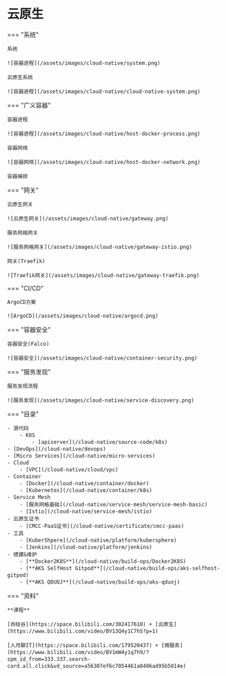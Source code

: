 # 云原生

=== "系统"

    系统

    ![容器进程](/assets/images/cloud-native/system.png)

    云原生系统

    ![容器进程](/assets/images/cloud-native/cloud-native-system.png)

=== "广义容器"

    容器进程

    ![容器进程](/assets/images/cloud-native/host-docker-process.png)

    容器网络

    ![容器网络](/assets/images/cloud-native/host-docker-network.png)

    容器编排

    

=== "网关"

    云原生网关

    ![云原生网关](/assets/images/cloud-native/gateway.png)

    服务网格网关

    ![服务网格网关](/assets/images/cloud-native/gateway-istio.png)

    网关(Traefik)

    ![Traefik网关](/assets/images/cloud-native/gateway-traefik.png)

=== "CI/CD"

    ArgoCD方案

    ![ArgoCD](/assets/images/cloud-native/argocd.png)

=== "容器安全"

    容器安全(Falco)

    ![容器安全](/assets/images/cloud-native/container-security.png)

=== "服务发现"

    服务发现流程

    ![服务发现](/assets/images/cloud-native/service-discovery.png)

=== "目录"

    - 源代码
        - K8S
            - [apiserver](/cloud-native/source-code/k8s) 
    - [DevOps](/cloud-native/devops) 
    - [Micro Services](/cloud-native/micro-services)
    - Cloud
        - [VPC](/cloud-native/cloud/vpc)  
    - Container
        - [Docker](/cloud-native/container/docker)  
        - [Kubernetes](/cloud-native/container/k8s)  
    - Service Mesh
        - [服务网格基础](/cloud-native/service-mesh/service-mesh-basic)
        - [Istio](/cloud-native/service-mesh/istio)
    - 云原生证书
        - [CMCC-PaaS证书](/cloud-native/certificate/cmcc-paas)
    - 工具
        - [KuberShpere](/cloud-native/platform/kubersphere)  
        - [Jenkins](/cloud-native/platform/jenkins)  
    - 搭建&维护
        - [**Docker2K8S**](/cloud-native/build-ops/Docker2K8S)
        - [**AKS SelfHost Gitpod**](/cloud-native/build-ops/aks-selfhost-gitpod)  
        - [**AKS QDUOJ**](/cloud-native/build-ops/aks-qduoj)  

=== "资料"

    **课程**

    [尚硅谷](https://space.bilibili.com/302417610) + [云原生](https://www.bilibili.com/video/BV13Q4y1C7hS?p=1)

    [人月聊IT](https://space.bilibili.com/179520437) + [微服务](https://www.bilibili.com/video/BV1mW4y1q7h9/?spm_id_from=333.337.search-card.all.click&vd_source=a56307ef6c7054461a8406ad95b5014e)